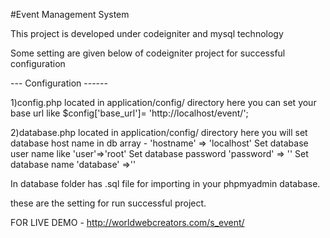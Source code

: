 #Event Management System 

This project is developed under codeigniter and mysql technology 

Some setting are given below of codeigniter project for successful configuration 

--- Configuration ------


1)config.php located in application/config/ directory
here you can set your base url like $config['base_url']= 'http://localhost/event/';


2)database.php located in application/config/ directory
here you will set 
database host name in db array  - 'hostname' => 'localhost'
Set database user name like 'user'=>'root'
Set database password  'password' => ''
Set database name       'database' =>''


In database folder has .sql file for importing in your phpmyadmin database.


these are the setting for run successful project.

FOR LIVE DEMO  - http://worldwebcreators.com/s_event/
